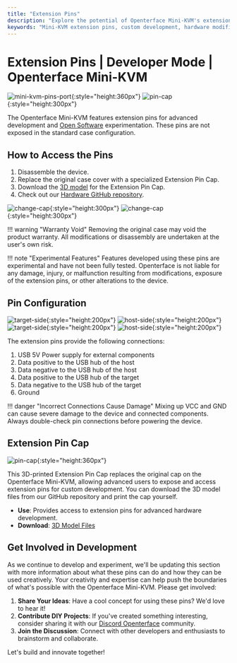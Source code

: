 ```yaml
---
title: "Extension Pins"
description: "Explore the potential of Openterface Mini-KVM's extension pins for custom hardware development and open-source projects."
keywords: "Mini-KVM extension pins, custom development, hardware modification, open-source KVM"
---
```


# **Extension Pins** | Developer Mode | Openterface Mini-KVM

![mini-kvm-pins-port](/images/product/mini-kvm-pins-port.png){:style="height:360px"}
![pin-cap](https://assets.openterface.com/images/product/part/pin-cap.jpg){:style="height:300px"}

The Openterface Mini-KVM features extension pins for advanced development and [Open Software](/app) experimentation. These pins are not exposed in the standard case configuration. 

## How to Access the Pins

1. Disassemble the device.
2. Replace the original case cover with a specialized Extension Pin Cap.
3. Download the [3D model](https://github.com/TechxArtisanStudio/Openterface_Mini-KVM_Hardware/tree/main/models) for the Extension Pin Cap.
4. Check out our [Hardware GitHub repository](https://github.com/TechxArtisanStudio/Openterface_Mini-KVM_Hardware).

![change-cap](/images/product/change-cap.svg#only-light){:style="height:300px"}
![change-cap](/images/product/change-cap_1.svg#only-dark){:style="height:300px"}

!!! warning "Warranty Void"
    Removing the original case may void the product warranty. All modifications or disassembly are undertaken at the user's own risk.

!!! note "Experimental Features"
    Features developed using these pins are experimental and have not been fully tested. Openterface is not liable for any damage, injury, or malfunction resulting from modifications, exposure of the extension pins, or other alterations to the device.

## Pin Configuration

![target-side](/images/product/extension-pins-1.svg#only-light){:style="height:200px"}
![host-side](/images/product/extension-pins-2.svg#only-light){:style="height:200px"}
![target-side](/images/product/extension-pins-1_1.svg#only-dark){:style="height:200px"}
![host-side](/images/product/extension-pins-2_1.svg#only-dark){:style="height:200px"}

The extension pins provide the following connections:

1. USB 5V Power supply for external components
2. Data positive to the USB hub of the host
3. Data negative to the USB hub of the host
4. Data positive to the USB hub of the target
5. Data negative to the USB hub of the target
6. Ground

!!! danger "Incorrect Connections Cause Damage"
    Mixing up VCC and GND can cause severe damage to the device and connected components. Always double-check pin connections before powering the device.

## Extension Pin Cap

![pin-cap](https://assets.openterface.com/images/product/part/pin-cap.jpg){:style="height:360px"}

This 3D-printed Extension Pin Cap replaces the original cap on the Openterface Mini-KVM, allowing advanced users to expose and access extension pins for custom development. You can download the 3D model files from our GitHub repository and print the cap yourself.

- **Use**: Provides access to extension pins for advanced hardware development.
- **Download**: [3D Model Files](https://github.com/TechxArtisanStudio/Openterface_Mini-KVM_Hardware/tree/main/models)

## Get Involved in Development

As we continue to develop and experiment, we'll be updating this section with more information about what these pins can do and how they can be used creatively. Your creativity and expertise can help push the boundaries of what's possible with the Openterface Mini-KVM. Please get involved:

1. **Share Your Ideas**: Have a cool concept for using these pins? We'd love to hear it!
2. **Contribute DIY Projects**: If you've created something interesting, consider sharing it with our [Discord Openterface](/discord) community.
3. **Join the Discussion**: Connect with other developers and enthusiasts to brainstorm and collaborate.

Let's build and innovate together!